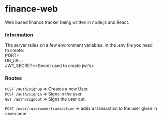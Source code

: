 # finance-web
Web based finance tracker being written in node.js and React.

### Information
The server relies on a few environment variables. In  the .env file you need to create:    
PORT=<port number>  
DB_URL=<url of your database>  
JWT_SECRET=<Secret used to create jwt's>  


### Routes

``` POST /auth/signup ``` => Creates a new User.  
``` POST /auth/signin ``` => Signs in the user.  
``` GET /auth/signout ``` => Signs the user out.  

``` POST /user/:username/transaction ``` => adds a transaction to the user given in :username     
